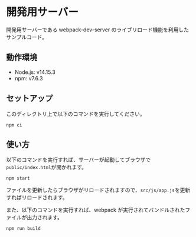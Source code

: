 # 開発用サーバー

開発用サーバーである webpack-dev-server のライブリロード機能を利用したサンプルコード。

## 動作環境

- Node.js: v14.15.3
- npm: v7.6.3

## セットアップ

このディレクトリ上で以下のコマンドを実行してください。

```
npm ci
```

## 使い方

以下のコマンドを実行すれば、サーバーが起動してブラウザで`public/index.html`が開かれます。

```
npm start
```

ファイルを更新したらブラウザがリロードされますので、`src/js/app.js`を更新すればリロードされます。

また、以下のコマンドを実行すれば、webpack が実行されてバンドルされたファイルが出力されます。

```
npm run build
```
